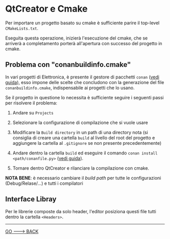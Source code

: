 # QtCreator e Cmake

Per importare un progetto basato su cmake è sufficiente parire il top-level `CMakeLists.txt`.

Eseguita questa operazione, inizierà l'esecuzione del cmake, che se arriverà a completamento porterà all'apertura con successo del progetto in cmake.

## Problema con "conanbuildinfo.cmake"

In vari progetti di Elettronica, è presente il gestore di pacchetti `conan` ([vedi guida](../conan/README.md)), esso impone delle scelte che concludono con la generazione del file `conanbuildinfo.cmake`, indispensabile ai progetti che lo usano.

Se il progetto in questione lo necessita è sufficiente seguire i seguenti passi per risolvere il problema:

1. Andare su `Projects`

2. Selezionare la configurazione di compilazione che si vuole usare

3. Modificare la `Build directory` in un path di una directory nota (si consiglia di creare una cartella `build` al livello del root del progetto e aggiungere la cartella al `.gitignore` se non presente precedentemente)

4. Andare dentro la cartella `build` ed eseguire il comando `conan install <path/conanfile.py>` ([vedi guida](../conan/README.md)).

5. Tornare dentro QtCreator e rilanciare la compilazione con cmake.

**NOTA BENE**: è necessario cambiare il *build path* per tutte le configurazioni (Debug/Relase/...) e tutti i compilatori

## Interface Libray

Per le librerie composte da solo header, l'editor posiziona questi file tutti dentro la cartella `<Headers>`.

---

[GO ---> BACK](../README.md)
